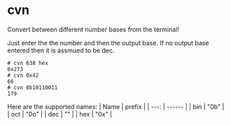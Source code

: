 # cvn
Convert between different number bases from the terminal!

Just enter the the number and then the output base. If no output base entered then it is assmued to be dec.
```
# cvn 638 hex
0x273
# cvn 0x42
66
# cvn 0b10110011
179
```

Here are the supported names:
| Name | prefix |
| ---: | ------ |
| bin | "0b" |
| oct | "0o" |
| dec | "" |
| hex | "0x" |
